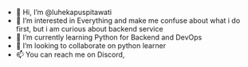 - 👋 Hi, I’m @luhekapuspitawati
- 👀 I’m interested in Everything and make me confuse about what i do first, but i am curious about backend service
- 🌱 I’m currently learning Python for Backend and DevOps
- 💞️ I’m looking to collaborate on python learner
- 📫 You can reach me on Discord, 

<!---
luhekapuspitawati/luhekapuspitawati is a ✨ special ✨ repository because its `README.md` (this file) appears on your GitHub profile.
You can click the Preview link to take a look at your changes.
--->
